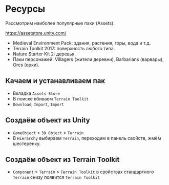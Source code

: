 # Ресурсы
Рассмотрим наиболее популярные паки (Assets).

https://assetstore.unity.com/

* Medieval Environment Pack: здания, растения, горы, вода и т.д.
* Terrain Toolkit 2017: поверхность любого типа.
* Nature Starter Kit 2: деревья.
* Паки персонажей: Villagers (жители деревни), Barbarians (варвары), Оrcs (орки).

## Качаем и устанавливаем пак
* Вкладка `Assets Store`
* В поиске вбиваем `Terrain Toolkit`
* `Download`, `Import`, `Import`

## Создаём объект из Unity
* `GameObject` > `3D Object` > `Terrain`
* В `Hierarchy` выбираем `Terrain`, переходим в панель свойств, жмём шестерёнку.

## Создаём объект из Terrain Toolkit
* `Component` > `Terrain` > `Terrain Toolkit` в свойствах стандартного `Terrain` снизу появится `Terrain Toolkit`